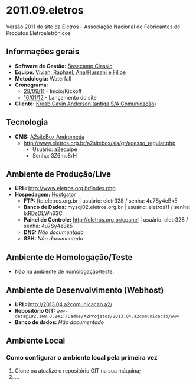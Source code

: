 # 2011.09.eletros
Versão 2011 do site da Eletros - Associação Nacional de Fabricantes de Produtos Eletroeletrônicos

## Informações gerais

* **Software de Gestão:** [Basecamp Classic](https://a2comunicacao.basecamphq.com/projects/8108510-2011-09-eletros/log)
* **Equipe:** [Vivian, Raphael, Ana/Hussani e Filipe](https://a2comunicacao.basecamphq.com/projects/8108510-2011-09-eletros/calendar_events/26892195/comments#comment_151107610)
* **Metodologia:** Waterfall
* **Cronograma:**
	* [28/09/11](https://a2comunicacao.basecamphq.com/projects/8108510-2011-09-eletros/todo_items/108640153/comments) - Início/Kickoff
	* [16/01/12](https://a2comunicacao.basecamphq.com/milestones/24987474/comments) - Lançamento do site
* **Cliente:** [Kreab Gavin Anderson (antiga S/A Comunicação)](http://www.kreab.com/)

## Tecnologia

* **CMS:** [A2siteBox Andromeda](/projeto-web/setup/a2sitebox.md)
	* http://www.eletros.org.br/a2sitebox/sis/gr/acesso_regular.php
		* Usuário: a2equipe
		* Senha: 3Z6ms8rH

## Ambiente de Produção/Live

* **URL:** http://www.eletros.org.br/index.php
* **Hospedagem:** [Hostgator](/sandbox/hospedagem.md#hostgator)
	* **<a name="ftp">FTP</a>:** ftp.eletros.org.br | usuário: eletr328 / senha: 4u7Sy4eBk5
	* **Banco de Dados:** mysql02.eletros.org.br | usuário: eletros11 / senha: lxRDsDLWn63C
	* **Painel de Controle:** http://eletros.org.br/cpanel  | usuário: eletr328 / senha: 4u7Sy4eBk5
	* **DNS:** _Não documentado_
	* **<a name="ssh">SSH</a>:** _Não documentado_

## Ambiente de Homologação/Teste
* Não há ambiente de homologação/teste.

## Ambiente de Desenvolvimento (Webhost)
* **URL:** http://2013.04.a2comunicacao.a2/
* **Repositório GIT:** `www-data@192.168.0.241:/Dados/A2Projetos/2013.04.a2comunicacao/www`
* **Banco de dados:** _Não documentado_

## Ambiente Local

### Como configurar o ambiente local pela primeira vez

1. Clone ou atualize o repositório GIT na sua máquina;
2. ...

